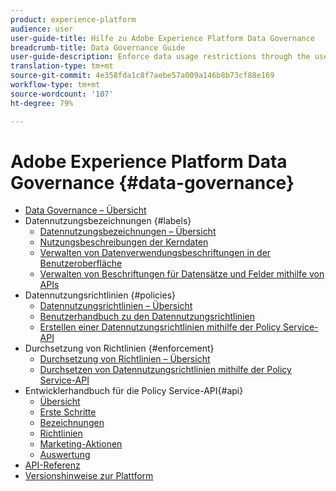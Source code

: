 ```yaml
---
product: experience-platform
audience: user
user-guide-title: Hilfe zu Adobe Experience Platform Data Governance
breadcrumb-title: Data Governance Guide
user-guide-description: Enforce data usage restrictions through the use of labels, marketing actions, and policies.
translation-type: tm+mt
source-git-commit: 4e358fda1c8f7aebe57a009a146b8b73cf88e169
workflow-type: tm+mt
source-wordcount: '107'
ht-degree: 79%

---
```



# Adobe Experience Platform Data Governance {#data-governance}

* [Data Governance – Übersicht](home.md)
* Datennutzungsbezeichnungen {#labels}
   * [Datennutzungsbezeichnungen – Übersicht](labels/overview.md)
   * [Nutzungsbeschreibungen der Kerndaten](labels/reference.md)
   * [Verwalten von Datenverwendungsbeschriftungen in der Benutzeroberfläche](labels/user-guide.md)
   * [Verwalten von Beschriftungen für Datensätze und Felder mithilfe von APIs](labels/dataset-api.md)
* Datennutzungsrichtlinien {#policies}
   * [Datennutzungsrichtlinien – Übersicht](policies/overview.md)
   * [Benutzerhandbuch zu den Datennutzungsrichtlinien](policies/user-guide.md)
   * [Erstellen einer Datennutzungsrichtlinien mithilfe der Policy Service-API](policies/create.md)
* Durchsetzung von Richtlinien {#enforcement}
   * [Durchsetzung von Richtlinien – Übersicht](enforcement/overview.md)
   * [Durchsetzen von Datennutzungsrichtlinien mithilfe der Policy Service-API](enforcement/api-enforcement.md)
* Entwicklerhandbuch für die Policy Service-API{#api}
   * [Übersicht](api/overview.md)
   * [Erste Schritte](api/getting-started.md)
   * [Bezeichnungen](api/labels.md)
   * [Richtlinien](api/policies.md)
   * [Marketing-Aktionen](api/marketing-actions.md)
   * [Auswertung](api/evaluation.md)
* [API-Referenz](https://www.adobe.io/apis/experienceplatform/home/api-reference.html#!acpdr/swagger-specs/dule-policy-service.yaml)
* [Versionshinweise zur Plattform](https://docs.adobe.com/content/help/de-DE/experience-platform/release-notes/latest.html)
